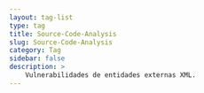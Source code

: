 ```yaml
---
layout: tag-list
type: tag
title: Source-Code-Analysis
slug: Source-Code-Analysis
category: Tag
sidebar: false
description: >
    Vulnerabilidades de entidades externas XML.
---
```

